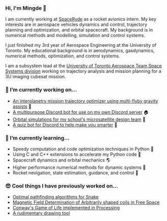 ### Hi, I'm Mingde 👋

I am currently working at [SpaceRyde](https://www.spaceryde.com/) as a rocket avionics intern. My key interests are in aerospace vehicles dynamics and control, trajectory planning and optimization, and orbital spacecraft. My background is in numerical methods and modelling, simulation and control systems.

I just finished my 3rd year of Aerospace Engineering at the University of Toronto. My educational background is in aerodynamics, gasdynamics, numerical methods, optimization, and control systems.

I am a subsystem lead at the [University of Toronto Aerospace Team Space Systems division](https://www.utat.ca/space-systems) working on trajectory analysis and mission planning for a 3U imaging cubesat mission.

### 🔭 I’m currently working on...
* [An interplanetry mission trajectory optimizer using multi-flyby gravity assists](https://github.com/itchono/gravity-assist-flyby-optimizer) 🚀
* [A multipurpose Discord bot for use on my own Discord server](https://github.com/itchono/Comrade) 🏠
* [Orbital simulations for my school's microsatellite design team](https://github.com/spacesys-finch/hypernova) 📡
* [A quiz bot for Discord to help make you smarter](https://github.com/micropipette/studybot) 🧠

### 🌱 I’m currently learning...
* Speedy computation and code optimization techniques in Python 🐍
* Using C and C++ extensions to accelerate my Python code 💨
* Spacecraft dynamics and orbital mechanics 🌎
* Higher performance numerical methods for dynamic systems 🌌
* Rocket nevigation, state estimation, guidance, and control 🚀

### 😎 Cool things I have previously worked on...
* [Optimal pathfinding algorithms for Snake](https://github.com/itchono/ESC190-snek)
* [Magnetic Field Determination of Arbitrarily shaped coils in Free Space](https://github.com/vuthalab/biot-savart)
* [Conway's Game of Life implemented in Processing](https://github.com/itchono/Conway-GOL)
* [A rudimentary drawing tool](http://mingde.tk/altair/)
